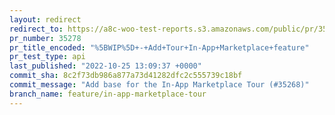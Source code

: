 ```yaml
---
layout: redirect
redirect_to: https://a8c-woo-test-reports.s3.amazonaws.com/public/pr/35278/api/index.html
pr_number: 35278
pr_title_encoded: "%5BWIP%5D+-+Add+Tour+In-App+Marketplace+feature"
pr_test_type: api
last_published: "2022-10-25 13:09:37 +0000"
commit_sha: 8c2f73db986a877a73d41282dfc2c555739c18bf
commit_message: "Add base for the In-App Marketplace Tour (#35268)"
branch_name: feature/in-app-marketplace-tour
---
```

